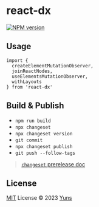 # react-dx

[![NPM version](https://img.shields.io/npm/v/react-dx?color=a1b858&label=)](https://www.npmjs.com/package/react-dx)

## Usage

```tsx
import {
  createElementMutationObserver,
  joinReactNodes,
  useElementsMutationObserver,
  withLayouts
} from 'react-dx'
```

## Build & Publish

- `npm run build`
- `npx changeset`
- `npx changeset version`
- `git commit`
- `npx changeset publish`
- `git push --follow-tags`

> [`changeset` prerelease doc](https://github.com/changesets/changesets/blob/main/docs/prereleases.md)

## License

[MIT](./LICENSE) License © 2023 [Yuns](https://github.com/yunsii)
